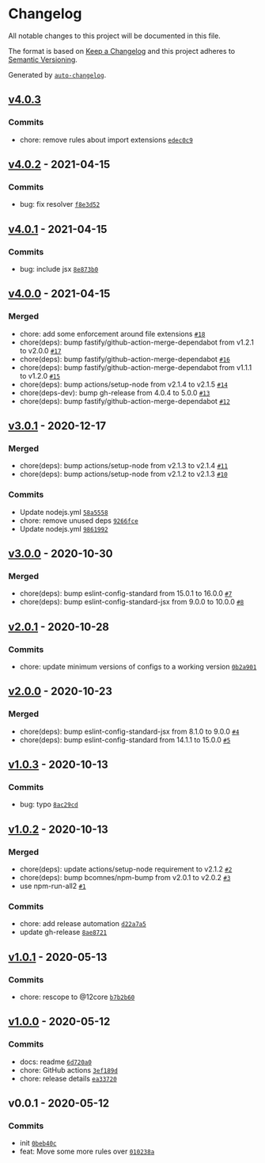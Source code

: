 # Changelog

All notable changes to this project will be documented in this file.

The format is based on [Keep a Changelog](https://keepachangelog.com/en/1.0.0/)
and this project adheres to [Semantic Versioning](https://semver.org/spec/v2.0.0.html).

Generated by [`auto-changelog`](https://github.com/CookPete/auto-changelog).

## [v4.0.3](https://github.com/little-core-labs/eslint-config-12core/compare/v4.0.2...v4.0.3)

### Commits

- chore: remove rules about import extensions [`edec0c9`](https://github.com/little-core-labs/eslint-config-12core/commit/edec0c9c574c2e9543513c845d851291bc768344)

## [v4.0.2](https://github.com/little-core-labs/eslint-config-12core/compare/v4.0.1...v4.0.2) - 2021-04-15

### Commits

- bug: fix resolver [`f8e3d52`](https://github.com/little-core-labs/eslint-config-12core/commit/f8e3d52a81c15c0b5a39482c8f19ed0b44a9db00)

## [v4.0.1](https://github.com/little-core-labs/eslint-config-12core/compare/v4.0.0...v4.0.1) - 2021-04-15

### Commits

- bug: include jsx [`8e873b0`](https://github.com/little-core-labs/eslint-config-12core/commit/8e873b077236df6c8e39ff267ac148cf87983ec0)

## [v4.0.0](https://github.com/little-core-labs/eslint-config-12core/compare/v3.0.1...v4.0.0) - 2021-04-15

### Merged

- chore: add some enforcement around file extensions [`#18`](https://github.com/little-core-labs/eslint-config-12core/pull/18)
- chore(deps): bump fastify/github-action-merge-dependabot from v1.2.1 to v2.0.0 [`#17`](https://github.com/little-core-labs/eslint-config-12core/pull/17)
- chore(deps): bump fastify/github-action-merge-dependabot [`#16`](https://github.com/little-core-labs/eslint-config-12core/pull/16)
- chore(deps): bump fastify/github-action-merge-dependabot from v1.1.1 to v1.2.0 [`#15`](https://github.com/little-core-labs/eslint-config-12core/pull/15)
- chore(deps): bump actions/setup-node from v2.1.4 to v2.1.5 [`#14`](https://github.com/little-core-labs/eslint-config-12core/pull/14)
- chore(deps-dev): bump gh-release from 4.0.4 to 5.0.0 [`#13`](https://github.com/little-core-labs/eslint-config-12core/pull/13)
- chore(deps): bump fastify/github-action-merge-dependabot [`#12`](https://github.com/little-core-labs/eslint-config-12core/pull/12)

## [v3.0.1](https://github.com/little-core-labs/eslint-config-12core/compare/v3.0.0...v3.0.1) - 2020-12-17

### Merged

- chore(deps): bump actions/setup-node from v2.1.3 to v2.1.4 [`#11`](https://github.com/little-core-labs/eslint-config-12core/pull/11)
- chore(deps): bump actions/setup-node from v2.1.2 to v2.1.3 [`#10`](https://github.com/little-core-labs/eslint-config-12core/pull/10)

### Commits

- Update nodejs.yml [`58a5558`](https://github.com/little-core-labs/eslint-config-12core/commit/58a5558c70d5e9c35d18877da66a338db4a96171)
- chore: remove unused deps [`9266fce`](https://github.com/little-core-labs/eslint-config-12core/commit/9266fce774a6c6d70dee5f312da101ad6e6560dc)
- Update nodejs.yml [`9861992`](https://github.com/little-core-labs/eslint-config-12core/commit/986199280471c831a80be003900687e0615a3122)

## [v3.0.0](https://github.com/little-core-labs/eslint-config-12core/compare/v2.0.1...v3.0.0) - 2020-10-30

### Merged

- chore(deps): bump eslint-config-standard from 15.0.1 to 16.0.0 [`#7`](https://github.com/little-core-labs/eslint-config-12core/pull/7)
- chore(deps): bump eslint-config-standard-jsx from 9.0.0 to 10.0.0 [`#8`](https://github.com/little-core-labs/eslint-config-12core/pull/8)

## [v2.0.1](https://github.com/little-core-labs/eslint-config-12core/compare/v2.0.0...v2.0.1) - 2020-10-28

### Commits

- chore: update minimum versions of configs to a working version [`0b2a901`](https://github.com/little-core-labs/eslint-config-12core/commit/0b2a901b42b9019e894550d5d00055c6c03f1aba)

## [v2.0.0](https://github.com/little-core-labs/eslint-config-12core/compare/v1.0.3...v2.0.0) - 2020-10-23

### Merged

- chore(deps): bump eslint-config-standard-jsx from 8.1.0 to 9.0.0 [`#4`](https://github.com/little-core-labs/eslint-config-12core/pull/4)
- chore(deps): bump eslint-config-standard from 14.1.1 to 15.0.0 [`#5`](https://github.com/little-core-labs/eslint-config-12core/pull/5)

## [v1.0.3](https://github.com/little-core-labs/eslint-config-12core/compare/v1.0.2...v1.0.3) - 2020-10-13

### Commits

- bug: typo [`8ac29cd`](https://github.com/little-core-labs/eslint-config-12core/commit/8ac29cd020d07ee2da8b187d5536b48323fab841)

## [v1.0.2](https://github.com/little-core-labs/eslint-config-12core/compare/v1.0.1...v1.0.2) - 2020-10-13

### Merged

- chore(deps): update actions/setup-node requirement to v2.1.2 [`#2`](https://github.com/little-core-labs/eslint-config-12core/pull/2)
- chore(deps): bump bcomnes/npm-bump from v2.0.1 to v2.0.2 [`#3`](https://github.com/little-core-labs/eslint-config-12core/pull/3)
- use npm-run-all2 [`#1`](https://github.com/little-core-labs/eslint-config-12core/pull/1)

### Commits

- chore: add release automation [`d22a7a5`](https://github.com/little-core-labs/eslint-config-12core/commit/d22a7a5a7e046193c34d22db9e49912ba6aae3cd)
- update gh-release [`8ae8721`](https://github.com/little-core-labs/eslint-config-12core/commit/8ae872113d4f2136b6307724128b9cd7c79e5dd5)

## [v1.0.1](https://github.com/little-core-labs/eslint-config-12core/compare/v1.0.0...v1.0.1) - 2020-05-13

### Commits

- chore: rescope to @12core [`b7b2b60`](https://github.com/little-core-labs/eslint-config-12core/commit/b7b2b600351867f1787f813a3f504869fdc3d752)

## [v1.0.0](https://github.com/little-core-labs/eslint-config-12core/compare/v0.0.1...v1.0.0) - 2020-05-12

### Commits

- docs: readme [`6d720a0`](https://github.com/little-core-labs/eslint-config-12core/commit/6d720a063252c5341cae2a728764d27f794cf6c4)
- chore: GitHub actions [`3ef189d`](https://github.com/little-core-labs/eslint-config-12core/commit/3ef189d874e27b03e7cb7b2faf36ac3db7d190bf)
- chore: release details [`ea33720`](https://github.com/little-core-labs/eslint-config-12core/commit/ea33720cd1a8e99339fa3d7a48db7b53b8816e03)

## v0.0.1 - 2020-05-12

### Commits

- init [`0beb40c`](https://github.com/little-core-labs/eslint-config-12core/commit/0beb40ceafa488de57ac050d93a3df63a91b7d81)
- feat: Move some more rules over [`010238a`](https://github.com/little-core-labs/eslint-config-12core/commit/010238a71dacb416d2cc6d2c950f8b8d8a826315)
